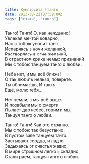 ```yaml
---
title: Кумпарсита (танго)
date: 2013-08-22T07:59:00Z
tags: ["стихи", "танго"]
---
```


Танго! Танго! О, как нежданно!  
Увлекая мечтой коварно,  
Нас с тобою уносит танго.  
Испаряясь в ночи желанной,  
Растворяясь в огне желаний,  
В страстном крике немых признаний  
Мы с тобою танцуем танго о любви.  

Неба нет, и мы всё ближе!  
О так любить нельзя, поверьте.  
Ты обнимаешь, И таю я.  
Ещё, молю тебя...  

Нет земли, а мы всё выше.  
И позабыли мы о смерти.  
Пылает дар небес, горим и мы,  
Танцуя танго о любви.  

Танго! Танго! Как это странно.  
Мы с тобою так безустанно.  
В пустом зале танцуем танго.  
Застывают сердца, и ладно.  
Задыхаясь от счастья жадно,  
В мире страшном легко и складно  
Стали раем, танцуя танго о любви.  



